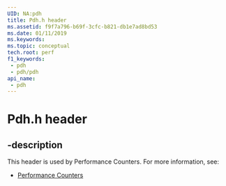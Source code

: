 ```yaml
---
UID: NA:pdh
title: Pdh.h header
ms.assetid: f9f7a796-b69f-3cfc-b821-db1e7ad8bd53
ms.date: 01/11/2019
ms.keywords: 
ms.topic: conceptual
tech.root: perf
f1_keywords:
 - pdh
 - pdh/pdh
api_name:
 - pdh
---
```


# Pdh.h header


## -description

This header is used by Performance Counters. For more information, see:

- [Performance Counters](../_perf/index.md)

